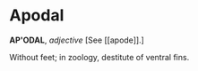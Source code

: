 # Apodal

**AP'ODAL**, _adjective_ \[See [[apode]].\]

Without feet; in zoology, destitute of ventral fins.